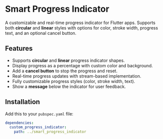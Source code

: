 # Smart Progress Indicator

A customizable and real-time progress indicator for Flutter apps. Supports both **circular** and **linear** styles with options for color, stroke width, progress text, and an optional cancel button.

## Features

- Supports **circular** and **linear** progress indicator shapes.
- Display progress as a percentage with custom color and background.
- Add a **cancel button** to stop the progress and reset.
- Real-time progress updates with stream-based implementation.
- Fully customizable progress styles (color, stroke width, text).
- Show a **message** below the indicator for user feedback.

## Installation

Add this to your `pubspec.yaml` file:

```yaml
dependencies:
  custom_progress_indicator:
    path: ../smart_progress_indicator  

